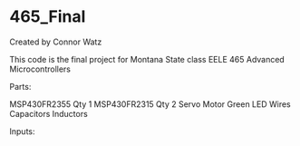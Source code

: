 # 465_Final

Created by Connor Watz

This code is the final project for Montana State class EELE 465 Advanced Microcontrollers

Parts:

MSP430FR2355 Qty 1
MSP430FR2315 Qty 2
Servo Motor
Green LED
Wires
Capacitors
Inductors

Inputs: 

